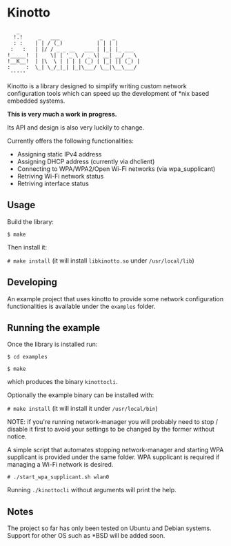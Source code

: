 # Kinotto

```
   _                                       
  !.!     _   ___             _   _        
  : :    | | / (_)           | | | |       
 :   :   | |/ / _ _ __   ___ | |_| |_ ___  
!_____!  |    \| | '_ \ / _ \| __| __/ _ \ 
!__K__!  | |\  \ | | | | (_) | |_| || (_) |
:     :  \_| \_/_|_| |_|\___/ \__|\__\___/ 
 '''''                                     
```

Kinotto is a library designed to simplify writing custom network configuration tools which can speed up the development of *nix based embedded systems.

__This is very much a work in progress.__

Its API and design is also very luckily to change.

Currently offers the following functionalities:
- Assigning static IPv4 address
- Assigning DHCP address (currently via dhclient)
- Connecting to WPA/WPA2/Open Wi-Fi networks (via wpa_supplicant)
- Retriving Wi-Fi network status
- Retriving interface status

## Usage
Build the library:

`$ make`

Then install it:

`# make install` (it will install `libkinotto.so` under `/usr/local/lib`)

## Developing
An example project that uses kinotto to provide some network configuration functionalities is available under the `examples` folder.

## Running the example
Once the library is installed run:

`$ cd examples`

`$ make`

which produces the binary `kinottocli`.

Optionally the example binary can be installed with:

`# make install` (it will install it under `/usr/local/bin`)

NOTE: if you're running network-manager you will probably need to stop / disable it first to avoid your settings to be changed by the former without notice.

A simple script that automates stopping network-manager and starting WPA supplicant is provided under the same folder. WPA supplicant is required if managing a Wi-Fi network is desired.

`# ./start_wpa_supplicant.sh wlan0`

Running `./kinottocli` without arguments will print the help.

## Notes
The project so far has only been tested on Ubuntu and Debian systems. Support for other OS such as *BSD will be added soon.
